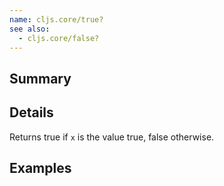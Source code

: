 ```yaml
---
name: cljs.core/true?
see also:
  - cljs.core/false?
---
```


## Summary

## Details

Returns true if `x` is the value true, false otherwise.

## Examples
